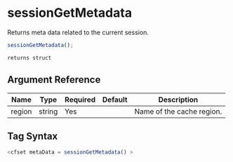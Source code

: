 # sessionGetMetadata

Returns meta data related to the current session.

```javascript
sessionGetMetadata();
```

```javascript
returns struct
```

## Argument Reference

| Name | Type | Required | Default | Description |
| --- | --- | --- | --- | --- |
| region | string | Yes |  | Name of the cache region. |

## Tag Syntax

```javascript
<cfset metaData = sessionGetMetadata() >
```
